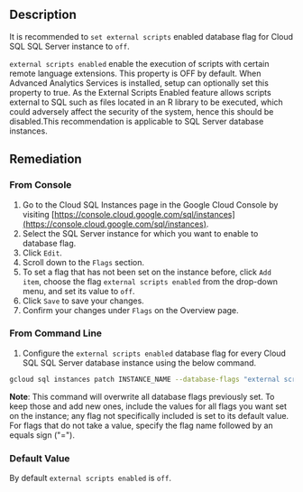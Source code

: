 ## Description

It is recommended to `set external scripts` enabled database flag for Cloud SQL SQL Server instance to `off`.

`external scripts enabled` enable the execution of scripts with certain remote language extensions. This property is OFF by default. When Advanced Analytics Services is installed, setup can optionally set this property to true. As the External Scripts Enabled feature allows scripts external to SQL such as files located in an R library to be executed, which could adversely affect the security of the system, hence this should be disabled.This recommendation is applicable to SQL Server database instances.

## Remediation

### From Console

1. Go to the Cloud SQL Instances page in the Google Cloud Console by visiting [https://console.cloud.google.com/sql/instances](https://console.cloud.google.com/sql/instances).
2. Select the SQL Server instance for which you want to enable to database flag.
3. Click `Edit`.
4. Scroll down to the `Flags` section.
5. To set a flag that has not been set on the instance before, click `Add item`, choose the flag `external scripts enabled` from the drop-down menu, and set its value to `off`.
6. Click `Save` to save your changes.
7. Confirm your changes under `Flags` on the Overview page.

### From Command Line

1. Configure the `external scripts enabled` database flag for every Cloud SQL SQL Server database instance using the below command.

```bash
gcloud sql instances patch INSTANCE_NAME --database-flags "external scripts enabled=off"
```

**Note**: This command will overwrite all database flags previously set. To keep those and add new ones, include the values for all flags you want set on the instance; any flag not specifically included is set to its default value. For flags that do not take a value, specify the flag name followed by an equals sign ("=").

### Default Value

By default `external scripts enabled` is `off`.